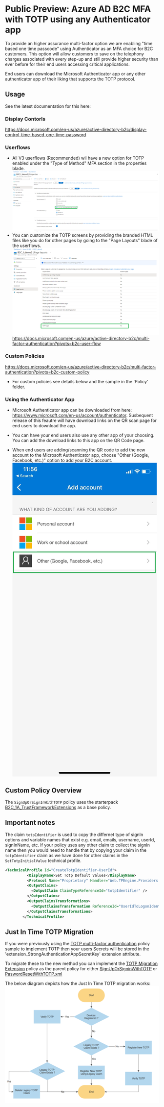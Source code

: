 # Public Preview: Azure AD B2C MFA with TOTP using any Authenticator app

To provide an higher assurance multi-factor option we are enabling "time based one time passcode" using Authenticator as an MFA choice for B2C customers. This option will allow customers  to save on the telephony charges associated with every step-up and still provide higher security than ever before for their end users accessing critical applications.

End users can download the Microsoft Authenticator app or any other authenticator app of their liking that supports the TOTP protocol. 





## Usage

See the latest documentation for this here: 

### Display Contorls
https://docs.microsoft.com/en-us/azure/active-directory-b2c/display-control-time-based-one-time-password


### Userflows

- All V3 userflows (Recommended) wil have a new option for TOTP enabled under the "Type of Method" MFA section in the properties blade. ![B2C Userflow Screen](media/userflow.png)
- You can customize the TOTP screens by providing the branded HTML files like you do for other pages by going to the "Page Layouts" blade of the userflows. ![B2C User Flows Page Layout screen](media/userflows-pagelayout.png)
https://docs.microsoft.com/en-us/azure/active-directory-b2c/multi-factor-authentication?pivots=b2c-user-flow

### Custom Policies
https://docs.microsoft.com/en-us/azure/active-directory-b2c/multi-factor-authentication?pivots=b2c-custom-policy

-  For custom policies see details below and the sample in the 'Policy' folder. 

### Using the Authenticator App 
- Microsoft Authenticator app can be downloaded from here:  https://www.microsoft.com/en-us/account/authenticator. Susbequent release of this feautre will have download links on the QR scan page for end users to download the app. 

- You can have your end users also use any other app of your choosing. You can add the download links to this app on the QR Code page. 

- When end users are adding/scanning the QR code to add the new account to the Microsoft Authenticator app, choose "Other (Google, Facebook, etc.)" option to add your B2C account. ![Microsoft Authenticator screen](media/AuthApp.jpg)

## Custom Policy Overview

The `SignUpOrSignInWithTOTP` policy uses the starterpack [B2C_1A_TrustFrameworkExtensions](https://github.com/Azure-Samples/active-directory-b2c-custom-policy-starterpack/blob/master/SocialAndLocalAccounts/TrustFrameworkExtensions.xml) as a base policy. 

## Important notes

The claim  `totpIdentifier` is used to copy the differnet type of signIn options and variable names that exist e.g. email, emails, username, userId, signInName, etc. If your policy uses any other claim to collect the signIn name then you would need to handle that by copying your claim in the `totpIdentifier` claim as we have done for other claims in the `SetTotpInitialValue` technical profile. 

```XML
<TechnicalProfile Id="CreateTotpIdentifier-UserId">
          <DisplayName>Set Totp Default Values</DisplayName>
          <Protocol Name="Proprietary" Handler="Web.TPEngine.Providers.ClaimsTransformationProtocolProvider, Web.TPEngine, Version=1.0.0.0, Culture=neutral, PublicKeyToken=null" />
          <OutputClaims>
            <OutputClaim ClaimTypeReferenceId="totpIdentifier" />
          </OutputClaims>
          <OutputClaimsTransformations>
            <OutputClaimsTransformation ReferenceId="UserIdToLogonIdentifier" />
          </OutputClaimsTransformations>
        </TechnicalProfile>
```

## Just In Time TOTP Migration

If you were previously using the [TOTP multi-factor authentication](/../custom-mfa-totp) policy sample to implement TOTP then your users Secrets will be stored in the 'extension_StrongAuthenticationAppSecretKey' extension attribute.

To migrate these to the new method you can implement the [TOTP Migration Extension](policy/TrustFrameworkExtensionsTOTP_JIT.xml#L9) policy as the parent policy for either [SignUpOrSigninWithTOTP](policy/SignUpOrSigninWithTOTP.xml#L9) or [PaswordResetWithTOTP.xml](policy/PaswordResetWithTOTP.xml#L9) 

The below diagram depicts how the Just In Time TOTP migration works:
![Just In Time Flow Diagram](media/TOTPJITFlow.png)
